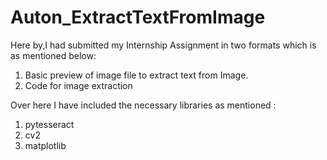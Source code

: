# Auton_ExtractTextFromImage

Here by,I had submitted my Internship Assignment in two formats which is as mentioned below:

1. Basic preview of image file to extract text from Image.
2. Code for image extraction

Over here I have included the necessary libraries as mentioned :

1. pytesseract
2. cv2
3. matplotlib
